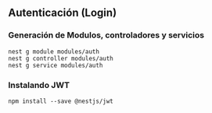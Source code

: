 ## Autenticación (Login)

### Generación de Modulos, controladores y servicios
```
nest g module modules/auth
nest g controller modules/auth
nest g service modules/auth
```

### Instalando JWT
```
npm install --save @nestjs/jwt
```